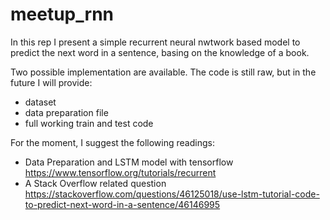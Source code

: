 # meetup_rnn
In this rep I present a simple recurrent neural nwtwork based model to predict the next word in a sentence, basing on the knowledge of a book.

Two possible implementation are available.
The code is still raw, but in the future I will provide:
- dataset
- data preparation file
- full working train and test code

For the moment, I suggest the following readings:

- Data Preparation and LSTM model with tensorflow
  https://www.tensorflow.org/tutorials/recurrent
- A Stack Overflow related question
  https://stackoverflow.com/questions/46125018/use-lstm-tutorial-code-to-predict-next-word-in-a-sentence/46146995
